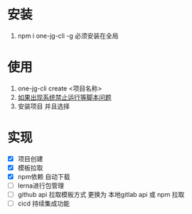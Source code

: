 # 安装

1. npm i one-jg-cli -g  必须安装在全局

# 使用

1. one-jg-cli create <项目名称>
2. [如果出现系统禁止运行等脚本问题](https://blog.csdn.net/zyj_15067066062/article/details/115111710)
3. 安装项目 并且选择

# 实现

- [x] 项目创建
- [x] 模板拉取
- [x] npm依赖 自动下载
- [ ] lerna进行包管理
- [ ] github api 拉取模板方式 更换为 本地gitlab api 或 npm 拉取
- [ ] cicd 持续集成功能
